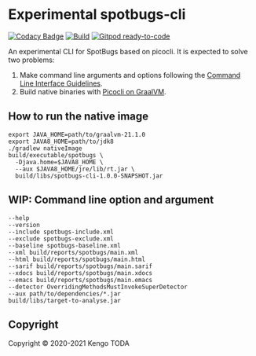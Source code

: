 # Experimental spotbugs-cli

[![Codacy Badge](https://api.codacy.com/project/badge/Grade/8c4167f5920a4c19b884f79df6c88039)](https://app.codacy.com/gh/KengoTODA/spotbugs-cli?utm_source=github.com&utm_medium=referral&utm_content=KengoTODA/spotbugs-cli&utm_campaign=Badge_Grade_Settings)
[![Build](https://github.com/KengoTODA/spotbugs-cli/actions/workflows/build.yml/badge.svg)](https://github.com/KengoTODA/spotbugs-cli/actions/workflows/build.yml)
[![Gitpod ready-to-code](https://img.shields.io/badge/Gitpod-ready--to--code-908a85?logo=gitpod)](https://gitpod.io/#https://github.com/KengoTODA/spotbugs-cli)

An experimental CLI for SpotBugs based on picocli. It is expected to solve two problems:

1. Make command line arguments and options following the [Command Line Interface Guidelines](https://clig.dev/).
2. Build native binaries with [Picocli on GraalVM](https://picocli.info/picocli-on-graalvm.html).

## How to run the native image

```shell
export JAVA_HOME=path/to/graalvm-21.1.0
export JAVA8_HOME=path/to/jdk8
./gradlew nativeImage
build/executable/spotbugs \
  -Djava.home=$JAVA8_HOME \
  --aux $JAVA8_HOME/jre/lib/rt.jar \
  build/libs/spotbugs-cli-1.0.0-SNAPSHOT.jar
```

## WIP: Command line option and argument

```
--help
--version
--include spotbugs-include.xml
--exclude spotbugs-exclude.xml
--baseline spotbugs-baseline.xml
--xml build/reports/spotbugs/main.xml
--html build/reports/spotbugs/main.html
--sarif build/reports/spotbugs/main.sarif
--xdocs build/reports/spotbugs/main.xdocs
--emacs build/reports/spotbugs/main.emacs
--detector OverridingMethodsMustInvokeSuperDetector
--aux path/to/dependencies/*.jar
build/libs/target-to-analyse.jar
```

## Copyright

Copyright &copy; 2020-2021 Kengo TODA
